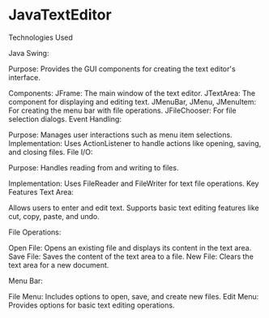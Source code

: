 # JavaTextEditor
Technologies Used

Java Swing:

Purpose: Provides the GUI components for creating the text editor's interface.

Components:
JFrame: The main window of the text editor.
JTextArea: The component for displaying and editing text.
JMenuBar, JMenu, JMenuItem: For creating the menu bar with file operations.
JFileChooser: For file selection dialogs.
Event Handling:

Purpose: Manages user interactions such as menu item selections.
Implementation: Uses ActionListener to handle actions like opening, saving, and closing files.
File I/O:

Purpose: Handles reading from and writing to files.

Implementation: Uses FileReader and FileWriter for text file operations.
Key Features
Text Area:

Allows users to enter and edit text.
Supports basic text editing features like cut, copy, paste, and undo.

File Operations:

Open File: Opens an existing file and displays its content in the text area.
Save File: Saves the content of the text area to a file.
New File: Clears the text area for a new document.

Menu Bar:

File Menu: Includes options to open, save, and create new files.
Edit Menu: Provides options for basic text editing operations.
